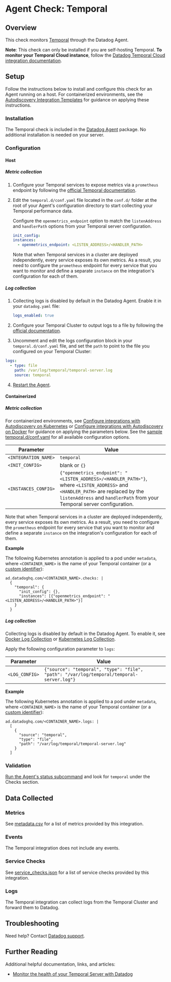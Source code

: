 # Agent Check: Temporal

## Overview

This check monitors [Temporal][1] through the Datadog Agent. 

**Note**: This check can only be installed if you are self-hosting Temporal. **To monitor your Temporal Cloud instance**, follow the [Datadog Temporal Cloud integration documentation][13]. 

## Setup

Follow the instructions below to install and configure this check for an Agent running on a host. For containerized environments, see the [Autodiscovery Integration Templates][3] for guidance on applying these instructions.

### Installation

The Temporal check is included in the [Datadog Agent][2] package.
No additional installation is needed on your server.

### Configuration

<!-- xxx tabs xxx -->
<!-- xxx tab "Host" xxx -->

#### Host

##### Metric collection

1. Configure your Temporal services to expose metrics via a `prometheus` endpoint by following the [official Temporal documentation][10].

2. Edit the `temporal.d/conf.yaml` file located in the `conf.d/` folder at the root of your Agent's configuration directory to start collecting your Temporal performance data. 

   Configure the `openmetrics_endpoint` option to match the `listenAddress` and `handlerPath` options from your Temporal server configuration.

   ```yaml
   init_config:
   instances:
     - openmetrics_endpoint: <LISTEN_ADDRESS>/<HANDLER_PATH>
   ```

   Note that when Temporal services in a cluster are deployed independently, every service exposes its own metrics. As a result, you need to configure the `prometheus` endpoint for every service that you want to monitor and define a separate `instance` on the integration's configuration for each of them.

##### Log collection

1. Collecting logs is disabled by default in the Datadog Agent. Enable it in your `datadog.yaml` file:

   ```yaml
   logs_enabled: true
   ```

2. Configure your Temporal Cluster to output logs to a file by following the [official documentation][11].

3. Uncomment and edit the logs configuration block in your `temporal.d/conf.yaml` file, and set the `path` to point to the file you configured on your Temporal Cluster:

  ```yaml
  logs:
    - type: file
      path: /var/log/temporal/temporal-server.log
      source: temporal
  ```

4. [Restart the Agent][5].

<!-- xxz tab xxx -->

<!-- xxx tab "Containerized" xxx -->

#### Containerized

##### Metric collection

For containerized environments, see [Configure integrations with Autodiscovery on Kubernetes][14] or [Configure integrations with Autodiscovery on Docker][15] for guidance on applying the parameters below. See the [sample temporal.d/conf.yaml][4] for all available configuration options.

| Parameter            | Value                                |
| -------------------- | ------------------------------------ |
| `<INTEGRATION_NAME>` | `temporal`                          |
| `<INIT_CONFIG>`      | blank or `{}`                        |
| `<INSTANCES_CONFIG>`  | `{"openmetrics_endpoint": "<LISTEN_ADDRESS>/<HANDLER_PATH>"}`, where `<LISTEN_ADDRESS>` and `<HANDLER_PATH>` are replaced by the `listenAddress` and `handlerPath` from your Temporal server configuration. |

Note that when Temporal services in a cluster are deployed independently, every service exposes its own metrics. As a result, you need to configure the `prometheus` endpoint for every service that you want to monitor and define a separate `instance` on the integration's configuration for each of them.

**Example**

The following Kubernetes annotation is applied to a pod under `metadata`, where `<CONTAINER_NAME>` is the name of your Temporal container (or a [custom identifier][16]):

```
ad.datadoghq.com/<CONTAINER_NAME>.checks: |
  {
    "temporal": {
      "init_config": {},
      "instances": [{"openmetrics_endpoint": "<LISTEN_ADDRESS>/<HANDLER_PATH>"}]
    }
  } 
```

##### Log collection

Collecting logs is disabled by default in the Datadog Agent. To enable it, see [Docker Log Collection][18] or [Kubernetes Log Collection][17].

Apply the following configuration parameter to `logs`:

| Parameter      | Value                                               |
| -------------- | --------------------------------------------------- |
| `<LOG_CONFIG>` | `{"source": "temporal", "type": "file", "path": "/var/log/temporal/temporal-server.log"}` |

**Example**

The following Kubernetes annotation is applied to a pod under `metadata`, where `<CONTAINER_NAME>` is the name of your Temporal container (or a [custom identifier][16]):

```
ad.datadoghq.com/<CONTAINER_NAME>.logs: |
  [
    {
      "source": "temporal",
      "type": "file",
      "path": "/var/log/temporal/temporal-server.log"
    } 
  ]
```

<!-- xxz tab xxx -->

<!-- xxz tabs xxx -->


### Validation

[Run the Agent's status subcommand][6] and look for `temporal` under the Checks section.

## Data Collected

### Metrics

See [metadata.csv][7] for a list of metrics provided by this integration.

### Events

The Temporal integration does not include any events.

### Service Checks

See [service_checks.json][8] for a list of service checks provided by this integration.

### Logs

The Temporal integration can collect logs from the Temporal Cluster and forward them to Datadog. 

## Troubleshooting

Need help? Contact [Datadog support][9].

## Further Reading

Additional helpful documentation, links, and articles:

- [Monitor the health of your Temporal Server with Datadog][12]


[1]: https://temporal.io/
[2]: https://app.datadoghq.com/account/settings/agent/latest
[3]: https://docs.datadoghq.com/agent/kubernetes/integrations/
[4]: https://github.com/DataDog/integrations-core/blob/master/temporal/datadog_checks/temporal/data/conf.yaml.example
[5]: https://docs.datadoghq.com/agent/guide/agent-commands/#start-stop-and-restart-the-agent
[6]: https://docs.datadoghq.com/agent/guide/agent-commands/#agent-status-and-information
[7]: https://github.com/DataDog/integrations-core/blob/master/temporal/metadata.csv
[8]: https://github.com/DataDog/integrations-core/blob/master/temporal/assets/service_checks.json
[9]: https://docs.datadoghq.com/help/
[10]: https://docs.temporal.io/references/configuration#prometheus
[11]: https://docs.temporal.io/references/configuration#log
[12]: https://www.datadoghq.com/blog/temporal-server-integration/
[13]: https://docs.datadoghq.com/integrations/temporal_cloud/
[14]: https://docs.datadoghq.com/containers/kubernetes/integrations/
[15]: https://docs.datadoghq.com/containers/docker/integrations/
[16]: https://docs.datadoghq.com/containers/guide/ad_identifiers/
[17]: https://docs.datadoghq.com/agent/kubernetes/log/
[18]: https://docs.datadoghq.com/containers/docker/log/